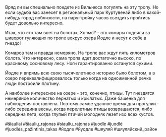 Вряд ли вы специально поедете из Вильнюса погулять на эту тропу. Но если судьба вас занесет в региональный парк Куртувенай либо в какой-нибудь город поблизости, на пару-тройку часов сьездить пройтись будет довольно интересно.

Итак, что это там воет на болотах, Холмс? - это комары подняли за шиворот гуляющих по тропе вокрус озера Йодле и несут к себе в гнездо!

Комаров там и правда немеряно.  На тропе вас ждут пять километров болота. Что интересно, сама тропа идет достаточно высоко, по красивому сосновому лесу. Ноги гарантированно останутся сухими.

Йодле и впрямь всю свою тысячелетнюю историю было болотом, а в озеро переквалифицировалось только когда на одноименной речке люди построили плотину.

А наиболее интересное на озере - это, конечно, птицы. Тут гнездятся немеряное количество пернатых и крылатых. Даже башенка для наблюдения поставлена. Поэтому самое удачное время для прогулки - либо середина весны, когда перелетные птицы возвращаются,  либо середина лета, когда глупый птичий молодняк лезет изо всех кустов.

#šiauliai #šiaulių_rajonas #siauliu_rajonas #juodle #juodlė #juodlės_pažintinis_takas #йодле #йуодле #шяуляй #шяуляйский_район

